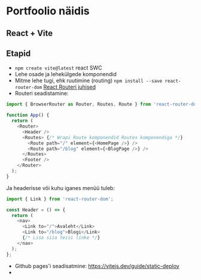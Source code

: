 # Portfoolio näidis
## React + Vite

## Etapid
- `npm create vite@latest` react SWC
- Lehe osade ja lehekülgede komponendid
- Mitme lehe tugi, ehk ruutimine (routing) `npm install --save react-router-dom` [React Routeri juhised](https://reactrouter.com/en/main/start/tutorial)
- Routeri seadistamine:  
```javascript
import { BrowserRouter as Router, Routes, Route } from 'react-router-dom';

function App() {
  return (
    <Router>
      <Header />
      <Routes> {/* Wrapi Route komponendid Routes komponendiga */}
        <Route path="/" element={<HomePage />} />
        <Route path="/blog" element={<BlogPage />} />
      </Routes>
      <Footer />
    </Router>
  );
}
```
Ja headerisse või kuhu iganes menüü tuleb:
```javascript
import { Link } from 'react-router-dom';

const Header = () => {
  return (
    <nav>
      <Link to="/">Avaleht</Link>
      <Link to="/blog">Blogi</Link>
      {/* Lisa siia teisi linke */}
    </nav>
  );
};
```
- Github pages'i seadisatmine: https://vitejs.dev/guide/static-deploy
- 